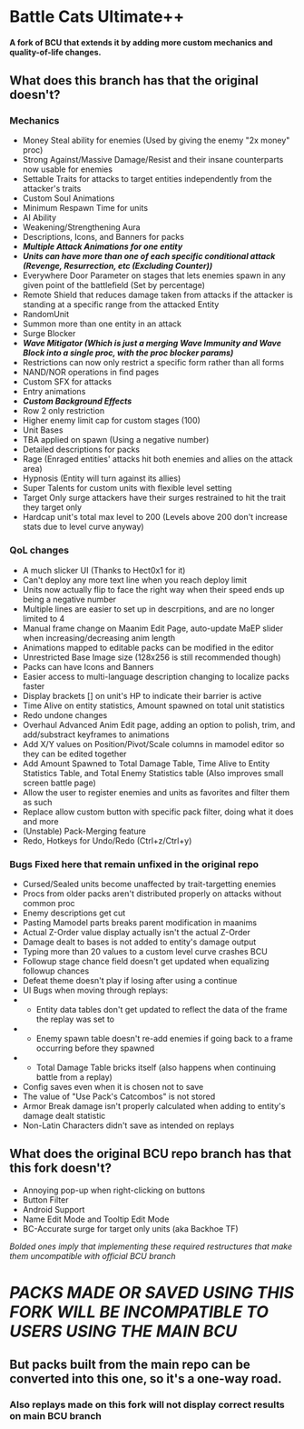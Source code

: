 # Battle Cats Ultimate++
#### A fork of BCU that extends it by adding more custom mechanics and quality-of-life changes.
## What does this branch has that the original doesn't?
### Mechanics
- Money Steal ability for enemies (Used by giving the enemy "2x money" proc)
- Strong Against/Massive Damage/Resist and their insane counterparts now usable for enemies
- Settable Traits for attacks to target entities independently from the attacker's traits
- Custom Soul Animations
- Minimum Respawn Time for units
- AI Ability
- Weakening/Strengthening Aura
- Descriptions, Icons, and Banners for packs
- ***Multiple Attack Animations for one entity***
- ***Units can have more than one of each specific conditional attack (Revenge, Resurrection, etc (Excluding Counter))***
- Everywhere Door Parameter on stages that lets enemies spawn in any given point of the battlefield (Set by percentage)
- Remote Shield that reduces damage taken from attacks if the attacker is standing at a specific range from the attacked Entity
- RandomUnit
- Summon more than one entity in an attack
- Surge Blocker
- ***Wave Mitigator (Which is just a merging Wave Immunity and Wave Block into a single proc, with the proc blocker params)***
- Restrictions can now only restrict a specific form rather than all forms
- NAND/NOR operations in find pages
- Custom SFX for attacks
- Entry animations
- ***Custom Background Effects***
- Row 2 only restriction
- Higher enemy limit cap for custom stages (100)
- Unit Bases
- TBA applied on spawn (Using a negative number)
- Detailed descriptions for packs
- Rage (Enraged entities' attacks hit both enemies and allies on the attack area)
- Hypnosis (Entity will turn against its allies)
- Super Talents for custom units with flexible level setting
- Target Only surge attackers have their surges restrained to hit the trait they target only
- Hardcap unit's total max level to 200 (Levels above 200 don't increase stats due to level curve anyway)
### QoL changes
- A much slicker UI (Thanks to Hect0x1 for it)
- Can't deploy any more text line when you reach deploy limit
- Units now actually flip to face the right way when their speed ends up being a negative number
- Multiple lines are easier to set up in descrpitions, and are no longer limited to 4
- Manual frame change on Maanim Edit Page, auto-update MaEP slider when increasing/decreasing anim length
- Animations mapped to editable packs can be modified in the editor
- Unrestricted Base Image size (128x256 is still recommended though)
- Packs can have Icons and Banners
- Easier access to multi-language description changing to localize packs faster
- Display brackets [] on unit's HP to indicate their barrier is active
- Time Alive on entity statistics, Amount spawned on total unit statistics
- Redo undone changes
- Overhaul Advanced Anim Edit page, adding an option to polish, trim, and add/substract keyframes to animations
- Add X/Y values on Position/Pivot/Scale columns in mamodel editor so they can be edited together
- Add Amount Spawned to Total Damage Table, Time Alive to Entity Statistics Table, and Total Enemy Statistics table (Also improves small screen battle page)
- Allow the user to register enemies and units as favorites and filter them as such
- Replace allow custom button with specific pack filter, doing what it does and more
- (Unstable) Pack-Merging feature
- Redo, Hotkeys for Undo/Redo (Ctrl+z/Ctrl+y)
### Bugs Fixed here that remain unfixed in the original repo
- Cursed/Sealed units become unaffected by trait-targetting enemies
- Procs from older packs aren't distributed properly on attacks without common proc
- Enemy descriptions get cut
- Pasting Mamodel parts breaks parent modification in maanims
- Actual Z-Order value display actually isn't the actual Z-Order
- Damage dealt to bases is not added to entity's damage output
- Typing more than 20 values to a custom level curve crashes BCU
- Followup stage chance field doesn't get updated when equalizing followup chances
- Defeat theme doesn't play if losing after using a continue
- UI Bugs when moving through replays:
- - Entity data tables don't get updated to reflect the data of the frame the replay was set to
- - Enemy spawn table doesn't re-add enemies if going back to a frame occurring before they spawned
- - Total Damage Table bricks itself (also happens when continuing battle from a replay)
- Config saves even when it is chosen not to save
- The value of "Use Pack's Catcombos" is not stored
- Armor Break damage isn't properly calculated when adding to entity's damage dealt statistic
- Non-Latin Characters didn't save as intended on replays
## What does the original BCU repo branch has that this fork doesn't?
- Annoying pop-up when right-clicking on buttons
- Button Filter
- Android Support
- Name Edit Mode and Tooltip Edit Mode
- BC-Accurate surge for target only units (aka Backhoe TF)

*Bolded ones imply that implementing these required restructures that make them uncompatible with official BCU branch*
# *PACKS MADE OR SAVED USING THIS FORK WILL BE INCOMPATIBLE TO USERS USING THE MAIN BCU*
## But packs built from the main repo can be converted into this one, so it's a one-way road.
### Also replays made on this fork will not display correct results on main BCU branch
